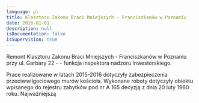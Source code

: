 ```yaml
---
language: pl
title: Klasztoru Zakonu Braci Mniejszych - Franciszkanów w Poznaniu
date: 2016-01-01
description: null
isDocumentation: false
isSupervision: true
---
```


Remont Klasztoru Zakonu Braci Mniejszych - Franciszkanów w Poznaniu przy ul. Garbary 22 - - funkcja inspektora nadzoru inwestorskiego.

Prace realizowane w latach 2015-2016 dotyczyły zabezpieczenia przeciwwilgociowego murów kościoła. Wykonane roboty  dotyczyły obiektu  wpisanego do rejestru zabytków pod nr A 165 decyzją z dnia 20 luty 1960 roku. Najważniejszą
